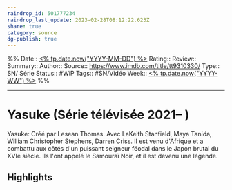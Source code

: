 ```yaml
---
raindrop_id: 501777234
raindrop_last_update: 2023-02-28T08:12:22.623Z
share: true
category: source
dg-publish: true
---
```


%%
Date:: [<% tp.date.now("YYYY-MM-DD") %>](%3C%25%20tp.date.now(%22YYYY-MM-DD%22)%20%25%3E.md)
Rating::
Review:: 
Summary:: 
Author::
Source:: https://www.imdb.com/title/tt9310330/
Type:: SN/ Série
Status:: #WiP
Tags:: #SN/Vidéo
Week:: [<% tp.date.now("YYYY-WW") %>](%3C%25%20tp.date.now(%22YYYY-WW%22)%20%25%3E.md)
%%
***
# Yasuke (Série télévisée 2021– )

Yasuke: Créé par Lesean Thomas. Avec LaKeith Stanfield, Maya Tanida, William Christopher Stephens, Darren Criss. Il est venu d'Afrique et a combattu aux côtés d'un puissant seigneur féodal dans le Japon brutal du XVIe siècle. Ils l'ont appelé le Samouraï Noir, et il est devenu une légende.

## Highlights

